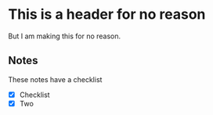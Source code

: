# This is a header for no reason

But I am making this for no reason.

## Notes 

These notes have a checklist

- [x] Checklist
- [x] Two
